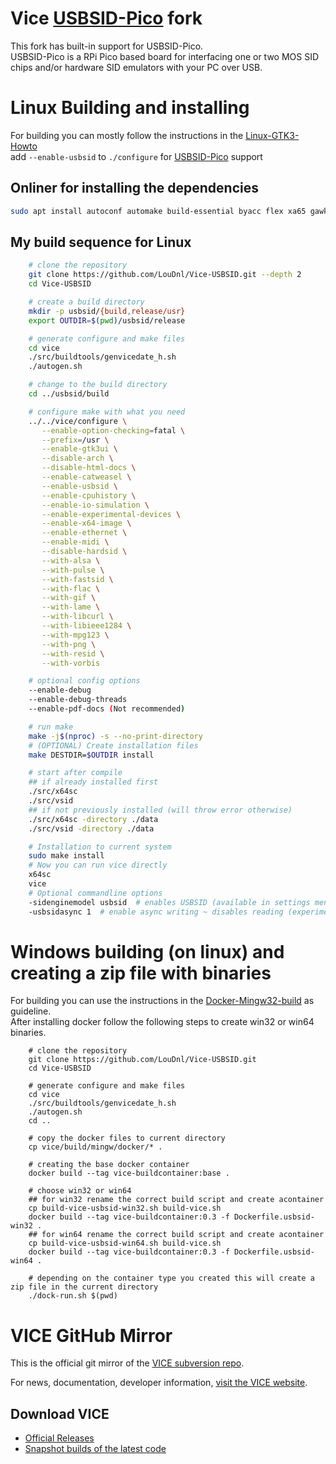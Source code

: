 # Vice [USBSID-Pico](https://github.com/LouDnl/USBSID-Pico) fork
This fork has built-in support for USBSID-Pico. \
USBSID-Pico is a RPi Pico based board for interfacing one or two MOS SID chips and/or hardware SID emulators with your PC over USB.

# Linux Building and installing
For building you can mostly follow the instructions in the [Linux-GTK3-Howto](vice/doc/building/Linux-GTK3-Howto.txt) \
add `--enable-usbsid` to `./configure` for [USBSID-Pico](https://github.com/LouDnl/USBSID-Pico) support

## Onliner for installing the dependencies
```bash
sudo apt install autoconf automake build-essential byacc flex xa65 gawk libgtk-3-dev texinfo texlive-fonts-recommended texlive-latex-extra dos2unix libpulse-dev libasound2-dev libglew-dev libcurl4-openssl-dev libevdev-dev libpng-dev libgif-dev libpcap-dev libusb-1.0-0 libusb-1.0-0-dev libusb-dev libmpg123-dev libmp3lame-dev
```

## My build sequence for Linux
```bash
    # clone the repository
    git clone https://github.com/LouDnl/Vice-USBSID.git --depth 2
    cd Vice-USBSID

    # create a build directory
    mkdir -p usbsid/{build,release/usr}
    export OUTDIR=$(pwd)/usbsid/release

    # generate configure and make files
    cd vice
    ./src/buildtools/genvicedate_h.sh
    ./autogen.sh

    # change to the build directory
    cd ../usbsid/build

    # configure make with what you need
    ../../vice/configure \
       --enable-option-checking=fatal \
       --prefix=/usr \
       --enable-gtk3ui \
       --disable-arch \
       --disable-html-docs \
       --enable-catweasel \
       --enable-usbsid \
       --enable-cpuhistory \
       --enable-io-simulation \
       --enable-experimental-devices \
       --enable-x64-image \
       --enable-ethernet \
       --enable-midi \
       --disable-hardsid \
       --with-alsa \
       --with-pulse \
       --with-fastsid \
       --with-flac \
       --with-gif \
       --with-lame \
       --with-libcurl \
       --with-libieee1284 \
       --with-mpg123 \
       --with-png \
       --with-resid \
       --with-vorbis

    # optional config options
    --enable-debug
    --enable-debug-threads
    --enable-pdf-docs (Not recommended)

    # run make
    make -j$(nproc) -s --no-print-directory
    # (OPTIONAL) Create installation files
    make DESTDIR=$OUTDIR install

    # start after compile
    ## if already installed first
    ./src/x64sc
    ./src/vsid
    ## if not previously installed (will throw error otherwise)
    ./src/x64sc -directory ./data
    ./src/vsid -directory ./data

    # Installation to current system
    sudo make install
    # Now you can run vice directly
    x64sc
    vice
    # Optional commandline options
    -sidenginemodel usbsid  # enables USBSID (available in settings menu too)
    -usbsidasync 1  # enable async writing ~ disables reading (experimental)
```

# Windows building (on linux) and creating a zip file with binaries
For building you can use the instructions in the [Docker-Mingw32-build](vice/build/mingw/docker/README-docker-mingw32-build.md) as guideline.  
After installing docker follow the following steps to create win32 or win64 binaries.
``` shell
    # clone the repository
    git clone https://github.com/LouDnl/Vice-USBSID.git
    cd Vice-USBSID

    # generate configure and make files
    cd vice
    ./src/buildtools/genvicedate_h.sh
    ./autogen.sh
    cd ..

    # copy the docker files to current directory 
    cp vice/build/mingw/docker/* .

    # creating the base docker container
    docker build --tag vice-buildcontainer:base .

    # choose win32 or win64
    ## for win32 rename the correct build script and create acontainer
    cp build-vice-usbsid-win32.sh build-vice.sh
    docker build --tag vice-buildcontainer:0.3 -f Dockerfile.usbsid-win32 .
    ## for win64 rename the correct build script and create acontainer
    cp build-vice-usbsid-win64.sh build-vice.sh
    docker build --tag vice-buildcontainer:0.3 -f Dockerfile.usbsid-win64 .

    # depending on the container type you created this will create a zip file in the current directory
    ./dock-run.sh $(pwd)
```


# VICE GitHub Mirror
This is the official git mirror of the [VICE subversion repo](https://sourceforge.net/p/vice-emu/code/HEAD/tree/).

For news, documentation, developer information, [visit the VICE website](https://vice-emu.sourceforge.io/).

## Download VICE
* [Official Releases](https://vice-emu.sourceforge.io/#download)
* [Snapshot builds of the latest code](https://github.com/VICE-Team/svn-mirror/releases)
